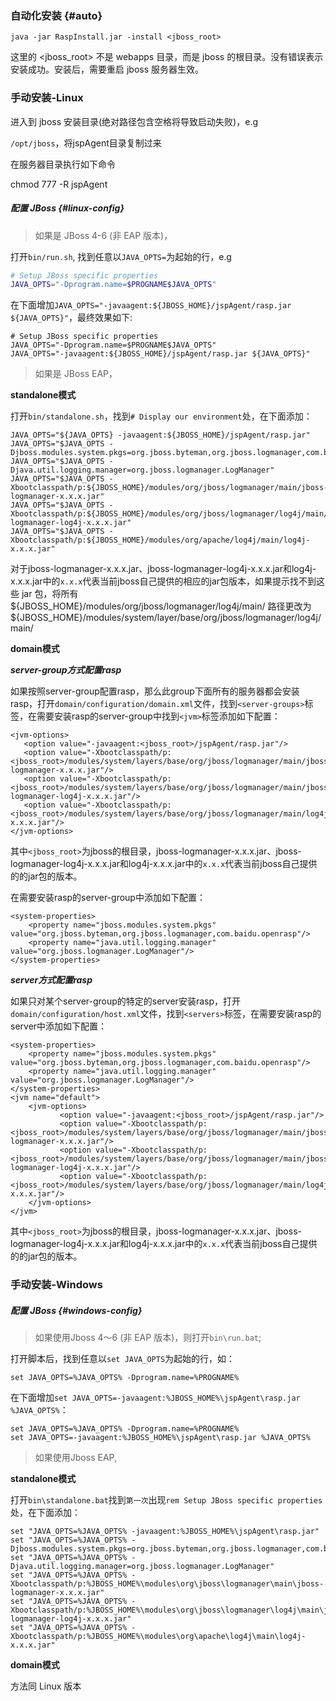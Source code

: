 ### 自动化安装 {#auto}

```
java -jar RaspInstall.jar -install <jboss_root>
```

这里的 &lt;jboss\_root&gt; 不是 webapps 目录，而是 jboss 的根目录。没有错误表示安装成功。安装后，需要重启 jboss 服务器生效。

### 手动安装-Linux

进入到 jboss 安装目录\(绝对路径包含空格将导致启动失败\)，e.g

`/opt/jboss`，将jspAgent目录复制过来

在服务器目录执行如下命令

chmod 777 -R jspAgent

##### 配置 JBoss {#linux-config}

> 如果是 JBoss 4-6 \(非 EAP 版本\)，

打开`bin/run.sh`, 找到任意以`JAVA_OPTS=`为起始的行，e.g

```bash
# Setup JBoss specific properties
JAVA_OPTS="-Dprogram.name=$PROGNAME$JAVA_OPTS"
```

在下面增加`JAVA_OPTS="-javaagent:${JBOSS_HOME}/jspAgent/rasp.jar ${JAVA_OPTS}"`，最终效果如下:

```
# Setup JBoss specific properties
JAVA_OPTS="-Dprogram.name=$PROGNAME$JAVA_OPTS"
JAVA_OPTS="-javaagent:${JBOSS_HOME}/jspAgent/rasp.jar ${JAVA_OPTS}"
```

> 如果是 JBoss EAP，

**standalone模式**

打开`bin/standalone.sh`，找到`# Display our environment`处，在下面添加：

```
JAVA_OPTS="${JAVA_OPTS} -javaagent:${JBOSS_HOME}/jspAgent/rasp.jar"
JAVA_OPTS="$JAVA_OPTS -Djboss.modules.system.pkgs=org.jboss.byteman,org.jboss.logmanager,com.baidu.openrasp"
JAVA_OPTS="$JAVA_OPTS -Djava.util.logging.manager=org.jboss.logmanager.LogManager"
JAVA_OPTS="$JAVA_OPTS -Xbootclasspath/p:${JBOSS_HOME}/modules/org/jboss/logmanager/main/jboss-logmanager-x.x.x.jar"
JAVA_OPTS="$JAVA_OPTS -Xbootclasspath/p:${JBOSS_HOME}/modules/org/jboss/logmanager/log4j/main/jboss-logmanager-log4j-x.x.x.jar"
JAVA_OPTS="$JAVA_OPTS -Xbootclasspath/p:${JBOSS_HOME}/modules/org/apache/log4j/main/log4j-x.x.x.jar"
```

对于jboss-logmanager-x.x.x.jar、jboss-logmanager-log4j-x.x.x.jar和log4j-x.x.x.jar中的`x.x.x`代表当前jboss自己提供的相应的jar包版本，如果提示找不到这些 jar 包，将所有 ${JBOSS\_HOME}/modules/org/jboss/logmanager/log4j/main/ 路径更改为 ${JBOSS\_HOME}/modules/system/layer/base/org/jboss/logmanager/log4j/main/

**domain模式**

_**server-group方式配置rasp**_

如果按照server-group配置rasp，那么此group下面所有的服务器都会安装rasp，打开`domain/configuration/domain.xml`文件，找到`<server-groups>`标签，在需要安装rasp的server-group中找到`<jvm>`标签添加如下配置：

```
<jvm-options>
   <option value="-javaagent:<jboss_root>/jspAgent/rasp.jar"/>
   <option value="-Xbootclasspath/p:<jboss_root>/modules/system/layers/base/org/jboss/logmanager/main/jboss-logmanager-x.x.x.jar"/>
   <option value="-Xbootclasspath/p:<jboss_root>/modules/system/layers/base/org/jboss/logmanager/main/jboss-logmanager-log4j-x.x.x.jar"/>
   <option value="-Xbootclasspath/p:<jboss_root>/modules/system/layers/base/org/jboss/logmanager/main/log4j-x.x.x.jar"/>
</jvm-options>
```

其中`<jboss_root>`为jboss的根目录，jboss-logmanager-x.x.x.jar、jboss-logmanager-log4j-x.x.x.jar和log4j-x.x.x.jar中的`x.x.x`代表当前jboss自己提供的的jar包的版本。

在需要安装rasp的server-group中添加如下配置：

```
<system-properties>
    <property name="jboss.modules.system.pkgs" value="org.jboss.byteman,org.jboss.logmanager,com.baidu.openrasp"/>
    <property name="java.util.logging.manager" value="org.jboss.logmanager.LogManager"/>
</system-properties>
```

_**server方式配置rasp**_

如果只对某个server-group的特定的server安装rasp，打开`domain/configuration/host.xml`文件，找到`<servers>`标签，在需要安装rasp的server中添加如下配置：

```
<system-properties>
    <property name="jboss.modules.system.pkgs" value="org.jboss.byteman,org.jboss.logmanager,com.baidu.openrasp"/>
    <property name="java.util.logging.manager" value="org.jboss.logmanager.LogManager"/>
</system-properties>
<jvm name="default">
    <jvm-options>
           <option value="-javaagent:<jboss_root>/jspAgent/rasp.jar"/>
           <option value="-Xbootclasspath/p:<jboss_root>/modules/system/layers/base/org/jboss/logmanager/main/jboss-logmanager-x.x.x.jar"/>
           <option value="-Xbootclasspath/p:<jboss_root>/modules/system/layers/base/org/jboss/logmanager/main/jboss-logmanager-log4j-x.x.x.jar"/>
           <option value="-Xbootclasspath/p:<jboss_root>/modules/system/layers/base/org/jboss/logmanager/main/log4j-x.x.x.jar"/>
    </jvm-options>
</jvm>
```

其中`<jboss_root>`为jboss的根目录，jboss-logmanager-x.x.x.jar、jboss-logmanager-log4j-x.x.x.jar和log4j-x.x.x.jar中的`x.x.x`代表当前jboss自己提供的的jar包的版本。

### 手动安装-Windows

##### 配置 JBoss {#windows-config}

> 如果使用Jboss 4～6 \(非 EAP 版本\)，则打开`bin\run.bat`;

打开脚本后，找到任意以`set JAVA_OPTS`为起始的行，如：

```
set JAVA_OPTS=%JAVA_OPTS% -Dprogram.name=%PROGNAME%
```

在下面增加`set JAVA_OPTS=-javaagent:%JBOSS_HOME%\jspAgent\rasp.jar %JAVA_OPTS%`：

```
set JAVA_OPTS=%JAVA_OPTS% -Dprogram.name=%PROGNAME%
set JAVA_OPTS=-javaagent:%JBOSS_HOME%\jspAgent\rasp.jar %JAVA_OPTS%
```

> 如果使用Jboss EAP,

**standalone模式**

打开`bin\standalone.bat`找到`第一次`出现`rem Setup JBoss specific properties`处，在下面添加：

```
set "JAVA_OPTS=%JAVA_OPTS% -javaagent:%JBOSS_HOME%\jspAgent\rasp.jar"
set "JAVA_OPTS=%JAVA_OPTS% -Djboss.modules.system.pkgs=org.jboss.byteman,org.jboss.logmanager,com.baidu.openrasp"
set "JAVA_OPTS=%JAVA_OPTS% -Djava.util.logging.manager=org.jboss.logmanager.LogManager"
set "JAVA_OPTS=%JAVA_OPTS% -Xbootclasspath/p:%JBOSS_HOME%\modules\org\jboss\logmanager\main\jboss-logmanager-x.x.x.jar"
set "JAVA_OPTS=%JAVA_OPTS% -Xbootclasspath/p:%JBOSS_HOME%\modules\org\jboss\logmanager\log4j\main\jboss-logmanager-log4j-x.x.x.jar"
set "JAVA_OPTS=%JAVA_OPTS% -Xbootclasspath/p:%JBOSS_HOME%\modules\org\apache\log4j\main\log4j-x.x.x.jar"
```

**domain模式**

方法同 Linux 版本

